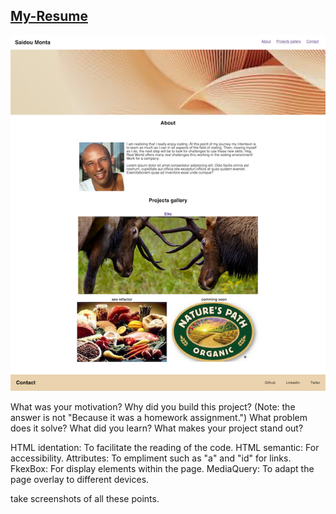 ## [My-Resume](https://saidou25.github.io/My-Resume/)


![Alt text](assets/images/_Users_coding_bootcamp_challenges_My-Resume_index.html.png)

What was your motivation? 
Why did you build this project? (Note: the answer is not "Because it was a homework assignment.")
What problem does it solve?
What did you learn?
What makes your project stand out?

HTML identation: To facilitate the reading of the code.
HTML semantic: For accessibility.
Attributes: To empliment such as "a" and "id" for links.
FkexBox: For display elements within the page.
MediaQuery: To adapt the page overlay to different devices.

take screenshots of all these points.